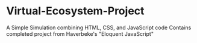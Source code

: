 # Virtual-Ecosystem-Project
A Simple Simulation combining HTML, CSS, and JavaScript code
Contains completed project from Haverbeke's "Eloquent JavaScript"

